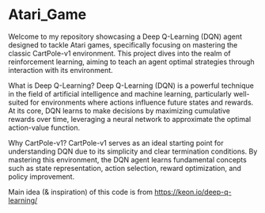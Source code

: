 # Atari_Game

Welcome to my repository showcasing a Deep Q-Learning (DQN) agent designed to tackle Atari games, specifically focusing on mastering the classic CartPole-v1 environment. This project dives into the realm of reinforcement learning, aiming to teach an agent optimal strategies through interaction with its environment.

What is Deep Q-Learning?
Deep Q-Learning (DQN) is a powerful technique in the field of artificial intelligence and machine learning, particularly well-suited for environments where actions influence future states and rewards. At its core, DQN learns to make decisions by maximizing cumulative rewards over time, leveraging a neural network to approximate the optimal action-value function.

Why CartPole-v1?
CartPole-v1 serves as an ideal starting point for understanding DQN due to its simplicity and clear termination conditions. By mastering this environment, the DQN agent learns fundamental concepts such as state representation, action selection, reward optimization, and policy improvement.

Main idea (& inspiration) of this code is from https://keon.io/deep-q-learning/ 

